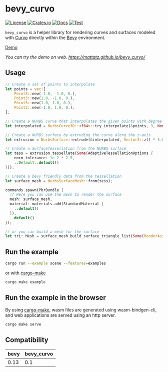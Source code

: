 # bevy_curvo

[![License](https://img.shields.io/badge/license-MIT%2FApache-blue.svg)](https://github.com/mattatz/bevy_curvo#license)
[![Crates.io](https://img.shields.io/crates/v/bevy_curvo.svg)](https://crates.io/crates/bevy_curvo)
[![Docs](https://docs.rs/bevy_curvo/badge.svg)](https://docs.rs/bevy_curvo/latest/bevy_curvo/)
[![Test](https://github.com/mattatz/bevy_curvo/actions/workflows/test.yml/badge.svg?branch=main)](https://github.com/mattatz/bevy_curvo/actions/workflows/test.yml)

`bevy_curvo` is a helper library for rendering curves and surfaces modeled with [Curvo](https://github.com/mattatz/curvo) directly within the [Bevy](https://github.com/bevyengine/bevy) environment.

[Demo](https://github.com/mattatz/bevy_curvo/assets/1085910/5a6864c5-85fa-44ee-b194-23aaa8ff452a)

*You can try the demo on web. https://mattatz.github.io/bevy_curvo/*

## Usage

```rust
// Create a set of points to interpolate
let points = vec![
    Point3::new(-1.0, -1.0, 0.),
    Point3::new(1.0, -1.0, 0.),
    Point3::new(1.0, 1.0, 0.),
    Point3::new(-1.0, 1.0, 0.),
];

// Create a NURBS curve that interpolates the given points with degree 3
let interpolated = NurbsCurve3D::<f64>::try_interpolate(&points, 3, None, None).unwrap();

// Create a NURBS surface by extruding the curve along the z-axis
let extrusion = NurbsSurface::extrude(&interpolated, Vector3::z() * 3.0);

// Create a SurfaceTessellation from the NURBS surface
let tess = extrusion.tessellate(Some(AdaptiveTessellationOptions {
    norm_tolerance: 1e-2 * 2.5,
    ..Default::default()
}));

// Create a bevy friendly data from the tessellation
let surface_mesh = NurbsSurfaceMesh::from(tess);

commands.spawn(PbrBundle {
  // Here you can use the mesh to render the surface
  mesh: surface_mesh,
  material: materials.add(StandardMaterial {
    ..default()
  }),
  ..default()
});

// or you can build a mesh for the surface
let tri: Mesh = surface_mesh.build_surface_triangle_list(Some(RenderAssetUsages::default()));

```

## Run the example

```sh
cargo run --example scene --features=examples
```

or with [cargo-make](https://github.com/sagiegurari/cargo-make)

```sh
cargo make example
```

## Run the example in the browser

By using [cargo-make](https://github.com/sagiegurari/cargo-make), wasm files are generated using wasm-bindgen-cli, and web applications are served using an http server.

```sh
cargo make serve
```

## Compatibility

| bevy | bevy_curvo |
| ---- | ---------- |
| 0.13 | 0.1        |
